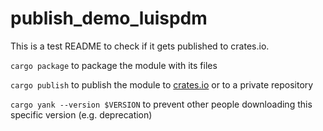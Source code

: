 # publish_demo_luispdm

This is a test README to check if it gets published to crates.io.

`cargo package` to package the module with its files

`cargo publish` to publish the module to [crates.io](https://crates.io) or to a private repository

`cargo yank --version $VERSION` to prevent other people downloading this specific version (e.g. deprecation)
